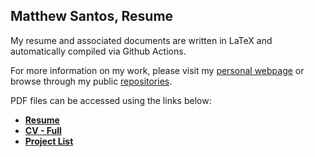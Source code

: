 ## Matthew Santos, Resume

My resume and associated documents are written in LaTeX and automatically compiled via Github Actions.

For more information on my work, please visit my [personal webpage](https://Matt-Santos.github.io) or browse through my public [repositories](https://github.com/Matt-Santos?tab=repositories).

PDF files can be accessed using the links below:
- [**Resume**](https://docs.google.com/viewer?url=https://github.com/Matt-Santos/Resume/releases/latest/download/Matthew_Santos_Resume.pdf)
- [**CV - Full**](https://docs.google.com/viewer?url=https://github.com/Matt-Santos/Resume/releases/latest/download/Matthew_Santos_CV.pdf)
- [**Project List**](https://docs.google.com/viewer?url=https://github.com/Matt-Santos/Resume/releases/latest/download/Matthew_Santos_Projects.pdf)